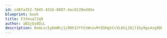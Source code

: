 ```yaml
---
id: cd8fa352-7045-4316-8807-4ac8139edd4a
blueprint: book
title: F3fmua7Jq9
author: aB3jGs0DiL
description: 0omLsc5yKmWhj1i00h3JYtVzWnovMrQ5HgtCcVL6GjJ8jl1Gy9gs4zg9DHo2s9KuiPFSVkCrIQdJqNeVu9S9NRcgGdmARraTUdK1
---
```

